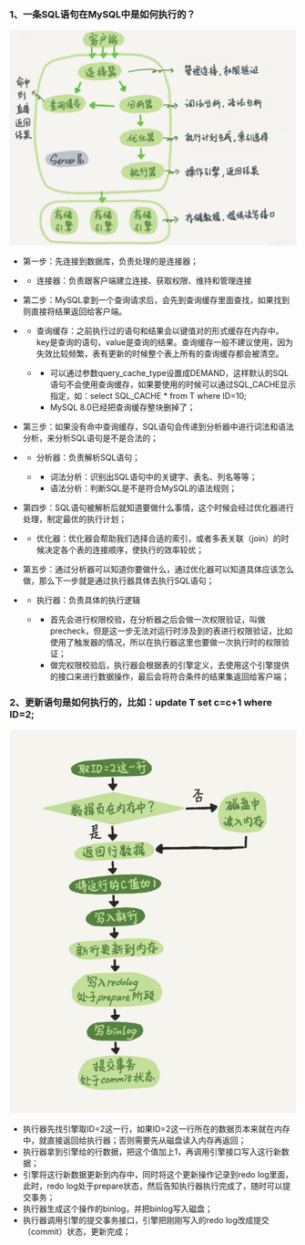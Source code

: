 ### 1、一条SQL语句在MySQL中是如何执行的？

![img](./resource/2-6-1.jpg)

- 第一步：先连接到数据库，负责处理的是连接器；

- - 连接器：负责跟客户端建立连接、获取权限、维持和管理连接

- 第二步：MySQL拿到一个查询请求后，会先到查询缓存里面查找，如果找到则直接将结果返回给客户端。

- - 查询缓存：之前执行过的语句和结果会以键值对的形式缓存在内存中。key是查询的语句，value是查询的结果。查询缓存一般不建议使用，因为失效比较频繁，表有更新的时候整个表上所有的查询缓存都会被清空。

  - - 可以通过参数query_cache_type设置成DEMAND，这样默认的SQL语句不会使用查询缓存，如果要使用的时候可以通过SQL_CACHE显示指定，如：select SQL_CACHE * from T where ID=10;
    - MySQL 8.0已经把查询缓存整块删掉了；

- 第三步：如果没有命中查询缓存，SQL语句会传递到分析器中进行词法和语法分析，来分析SQL语句是不是合法的；

- - 分析器：负责解析SQL语句；

  - - 词法分析：识别出SQL语句中的关键字、表名、列名等等；
    - 语法分析：判断SQL是不是符合MySQL的语法规则；

- 第四步：SQL语句被解析后就知道要做什么事情，这个时候会经过优化器进行处理，制定最优的执行计划；

- - 优化器：优化器会帮助我们选择合适的索引，或者多表关联（join）的时候决定各个表的连接顺序，使执行的效率较优；

- 第五步：通过分析器可以知道你要做什么，通过优化器可以知道具体应该怎么做，那么下一步就是通过执行器具体去执行SQL语句；

- - 执行器：负责具体的执行逻辑

  - - 首先会进行权限校验，在分析器之后会做一次权限验证，叫做precheck，但是这一步无法对运行时涉及到的表进行权限验证，比如使用了触发器的情况，所以在执行器这里也要做一次执行时的权限验证；
    - 做完权限校验后，执行器会根据表的引擎定义，去使用这个引擎提供的接口来进行数据操作，最后会将符合条件的结果集返回给客户端；

### 2、更新语句是如何执行的，比如：update T set c=c+1 where ID=2;

![img](./resource/2-6-2.jpg)

- 执行器先找引擎取ID=2这一行，如果ID=2这一行所在的数据页本来就在内存中，就直接返回给执行器；否则需要先从磁盘读入内存再返回；
- 执行器拿到引擎给的行数据，把这个值加上1，再调用引擎接口写入这行新数据；
- 引擎将这行新数据更新到内存中，同时将这个更新操作记录到redo log里面，此时，redo log处于prepare状态，然后告知执行器执行完成了，随时可以提交事务；
- 执行器生成这个操作的binlog，并把binlog写入磁盘；
- 执行器调用引擎的提交事务接口，引擎把刚刚写入的redo log改成提交（commit）状态，更新完成；